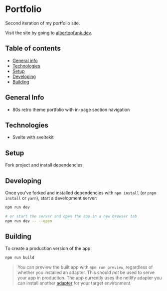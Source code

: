 # Portfolio

Second iteration of my portfolio site.

Visit the site by going to [albertopfunk.dev](https://albertopfunk.dev).

## Table of contents

- [General info](#general-info)
- [Technologies](#technologies)
- [Setup](#setup)
- [Developing](#developing)
- [Building](#building)

## General Info

- 80s retro theme portfolio with in-page section navigation

## Technologies

- Svelte with sveltekit

## Setup

Fork project and install dependencies

## Developing

Once you've forked and installed dependencies with `npm install` (or `pnpm install` or `yarn`), start a development server:

```bash
npm run dev

# or start the server and open the app in a new browser tab
npm run dev -- --open
```

## Building

To create a production version of the app:

```bash
npm run build
```

> You can preview the built app with `npm run preview`, regardless of whether you installed an adapter. This should _not_ be used to serve your app in production.
> The app currently uses the netlify adapter
> you can install another [adapter](https://kit.svelte.dev/docs#adapters) for your target environment.
